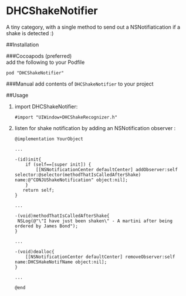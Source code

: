 DHCShakeNotifier
================

A tiny category, with a single method to send out a NSNotifiatication if a shake is detected :)

##Installation

###Cocoapods (preferred)  
add the following to your Podfile

```
pod "DHCShakeNotifier"
```

###Manual
add contents of `DHCShakeNotifier` to your project

##Usage  
1. import DHCShakeNotifier:

    ```
    #import "UIWindow+DHCShakeRecognizer.h"
    ```

2. listen for shake notification by adding an NSNotification observer :

    ```
    @implementation YourObject

    ...

    -(id)init{
        if (self==[super init]) {
            [[NSNotificationCenter defaultCenter] addObserver:self selector:@selector(methodThatIsCalledAfterShake) name:@"CONJUShakeNotification" object:nil];
        }
       return self;
    }

    ...

    -(void)methodThatIsCalledAfterShake{
     NSLog(@"\"I have just been shaken\" - A martini after being ordered by James Bond");
    }

    ...

    -(void)dealloc{
        [[NSNotificationCenter defaultCenter] removeObserver:self name:DHCSHakeNotifName object:nil];
    }

    ...

    @end
    ```
